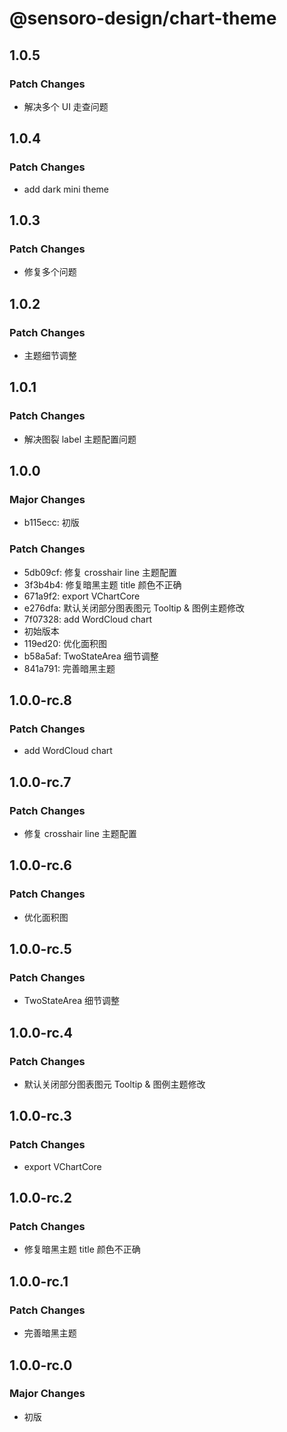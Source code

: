 # @sensoro-design/chart-theme

## 1.0.5

### Patch Changes

- 解决多个 UI 走查问题

## 1.0.4

### Patch Changes

- add dark mini theme

## 1.0.3

### Patch Changes

- 修复多个问题

## 1.0.2

### Patch Changes

- 主题细节调整

## 1.0.1

### Patch Changes

- 解决图裂 label 主题配置问题

## 1.0.0

### Major Changes

- b115ecc: 初版

### Patch Changes

- 5db09cf: 修复 crosshair line 主题配置
- 3f3b4b4: 修复暗黑主题 title 颜色不正确
- 671a9f2: export VChartCore
- e276dfa: 默认关闭部分图表图元 Tooltip & 图例主题修改
- 7f07328: add WordCloud chart
- 初始版本
- 119ed20: 优化面积图
- b58a5af: TwoStateArea 细节调整
- 841a791: 完善暗黑主题

## 1.0.0-rc.8

### Patch Changes

- add WordCloud chart

## 1.0.0-rc.7

### Patch Changes

- 修复 crosshair line 主题配置

## 1.0.0-rc.6

### Patch Changes

- 优化面积图

## 1.0.0-rc.5

### Patch Changes

- TwoStateArea 细节调整

## 1.0.0-rc.4

### Patch Changes

- 默认关闭部分图表图元 Tooltip & 图例主题修改

## 1.0.0-rc.3

### Patch Changes

- export VChartCore

## 1.0.0-rc.2

### Patch Changes

- 修复暗黑主题 title 颜色不正确

## 1.0.0-rc.1

### Patch Changes

- 完善暗黑主题

## 1.0.0-rc.0

### Major Changes

- 初版
